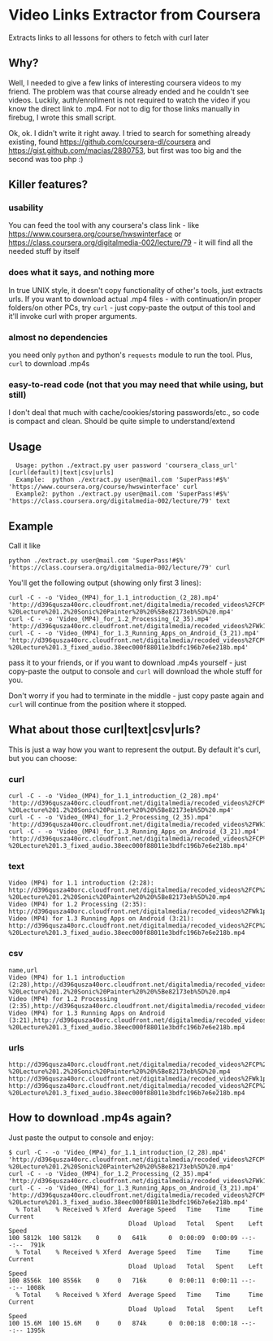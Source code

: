 Video Links Extractor from Coursera
==============================

Extracts links to all lessons for others to fetch with curl later

## Why?
Well, I needed to give a few links of interesting coursera videos to my friend. The problem was that course already ended and he couldn't see videos. Luckily, auth/enrollment is not required to watch the video if you know the direct link to .mp4. For not to dig for those links manually in firebug, I wrote this small script.

Ok, ok. I didn't write it right away. I tried to search for something already existing, found https://github.com/coursera-dl/coursera and https://gist.github.com/macias/2880753, but first was too big and the second was too php :)

## Killer features?
### usability 
You can feed the tool with any coursera's class link - like https://www.coursera.org/course/hwswinterface or https://class.coursera.org/digitalmedia-002/lecture/79 - it will find all the needed stuff by itself
### does what it says, and nothing more
In true UNIX style, it doesn't copy functionality of other's tools, just extracts urls. If you want to download actual .mp4 files - with continuation/in proper folders/on other PCs, try `curl` - just copy-paste the output of this tool and it'll invoke curl with proper arguments.
### almost no dependencies
you need only `python` and python's `requests` module to run the tool. Plus, `curl` to download .mp4s
### easy-to-read code (not that you may need that while using, but still)
I don't deal that much with cache/cookies/storing passwords/etc., so code is compact and clean. Should be quite simple to understand/extend

## Usage
```
  Usage: python ./extract.py user password 'coursera_class_url' [curl(default)|text|csv|urls]
  Example:  python ./extract.py user@mail.com 'SuperPass!#$%' 'https://www.coursera.org/course/hwswinterface' curl
  Example2: python ./extract.py user@mail.com 'SuperPass!#$%' 'https://class.coursera.org/digitalmedia-002/lecture/79' text
```

## Example
Call it like 

```
python ./extract.py user@mail.com 'SuperPass!#$%' 'https://class.coursera.org/digitalmedia-002/lecture/79' curl
```

You'll get the following output (showing only first 3 lines):

```
curl -C - -o 'Video_(MP4)_for_1.1_introduction_(2_28).mp4' 'http://d396qusza40orc.cloudfront.net/digitalmedia/recoded_videos%2FCP%20-%20Lecture%201.2%20Sonic%20Painter%20%20%5Be82173eb%5D%20.mp4'
curl -C - -o 'Video_(MP4)_for_1.2_Processing_(2_35).mp4' 'http://d396qusza40orc.cloudfront.net/digitalmedia/recoded_videos%2FWk1p3%20%281280%20x%20720%29%20%5B3a791a0f%5D%20.mp4'
curl -C - -o 'Video_(MP4)_for_1.3_Running_Apps_on_Android_(3_21).mp4' 'http://d396qusza40orc.cloudfront.net/digitalmedia/recoded_videos%2FCP%20-%20Lecture%201.3_fixed_audio.38eec000f88011e3bdfc196b7e6e218b.mp4'
```

pass it to your friends, or if you want to download .mp4s yourself - just copy-paste the output to console and `curl` will download the whole stuff for you. 

Don't worry if you had to terminate in the middle - just copy paste again and `curl` will continue from the position where it stopped.

## What about those curl|text|csv|urls?
This is just a way how you want to represent the output. By default it's curl, but you can choose:
### curl
```
curl -C - -o 'Video_(MP4)_for_1.1_introduction_(2_28).mp4' 'http://d396qusza40orc.cloudfront.net/digitalmedia/recoded_videos%2FCP%20-%20Lecture%201.2%20Sonic%20Painter%20%20%5Be82173eb%5D%20.mp4'
curl -C - -o 'Video_(MP4)_for_1.2_Processing_(2_35).mp4' 'http://d396qusza40orc.cloudfront.net/digitalmedia/recoded_videos%2FWk1p3%20%281280%20x%20720%29%20%5B3a791a0f%5D%20.mp4'
curl -C - -o 'Video_(MP4)_for_1.3_Running_Apps_on_Android_(3_21).mp4' 'http://d396qusza40orc.cloudfront.net/digitalmedia/recoded_videos%2FCP%20-%20Lecture%201.3_fixed_audio.38eec000f88011e3bdfc196b7e6e218b.mp4'
```
### text
```
Video (MP4) for 1.1 introduction (2:28): http://d396qusza40orc.cloudfront.net/digitalmedia/recoded_videos%2FCP%20-%20Lecture%201.2%20Sonic%20Painter%20%20%5Be82173eb%5D%20.mp4
Video (MP4) for 1.2 Processing (2:35): http://d396qusza40orc.cloudfront.net/digitalmedia/recoded_videos%2FWk1p3%20%281280%20x%20720%29%20%5B3a791a0f%5D%20.mp4
Video (MP4) for 1.3 Running Apps on Android (3:21): http://d396qusza40orc.cloudfront.net/digitalmedia/recoded_videos%2FCP%20-%20Lecture%201.3_fixed_audio.38eec000f88011e3bdfc196b7e6e218b.mp4
```
### csv
```
name,url
Video (MP4) for 1.1 introduction (2:28),http://d396qusza40orc.cloudfront.net/digitalmedia/recoded_videos%2FCP%20-%20Lecture%201.2%20Sonic%20Painter%20%20%5Be82173eb%5D%20.mp4
Video (MP4) for 1.2 Processing (2:35),http://d396qusza40orc.cloudfront.net/digitalmedia/recoded_videos%2FWk1p3%20%281280%20x%20720%29%20%5B3a791a0f%5D%20.mp4
Video (MP4) for 1.3 Running Apps on Android (3:21),http://d396qusza40orc.cloudfront.net/digitalmedia/recoded_videos%2FCP%20-%20Lecture%201.3_fixed_audio.38eec000f88011e3bdfc196b7e6e218b.mp4
```
### urls
```
http://d396qusza40orc.cloudfront.net/digitalmedia/recoded_videos%2FCP%20-%20Lecture%201.2%20Sonic%20Painter%20%20%5Be82173eb%5D%20.mp4
http://d396qusza40orc.cloudfront.net/digitalmedia/recoded_videos%2FWk1p3%20%281280%20x%20720%29%20%5B3a791a0f%5D%20.mp4
http://d396qusza40orc.cloudfront.net/digitalmedia/recoded_videos%2FCP%20-%20Lecture%201.3_fixed_audio.38eec000f88011e3bdfc196b7e6e218b.mp4
```

## How to download .mp4s again?
Just paste the output to console and enjoy:

```
$ curl -C - -o 'Video_(MP4)_for_1.1_introduction_(2_28).mp4' 'http://d396qusza40orc.cloudfront.net/digitalmedia/recoded_videos%2FCP%20-%20Lecture%201.2%20Sonic%20Painter%20%20%5Be82173eb%5D%20.mp4'
curl -C - -o 'Video_(MP4)_for_1.2_Processing_(2_35).mp4' 'http://d396qusza40orc.cloudfront.net/digitalmedia/recoded_videos%2FWk1p3%20%281280%20x%20720%29%20%5B3a791a0f%5D%20.mp4'
curl -C - -o 'Video_(MP4)_for_1.3_Running_Apps_on_Android_(3_21).mp4' 'http://d396qusza40orc.cloudfront.net/digitalmedia/recoded_videos%2FCP%20-%20Lecture%201.3_fixed_audio.38eec000f88011e3bdfc196b7e6e218b.mp4'
  % Total    % Received % Xferd  Average Speed   Time    Time     Time  Current
                                 Dload  Upload   Total   Spent    Left  Speed
100 5812k  100 5812k    0     0   641k      0  0:00:09  0:00:09 --:--:--  791k
  % Total    % Received % Xferd  Average Speed   Time    Time     Time  Current
                                 Dload  Upload   Total   Spent    Left  Speed
100 8556k  100 8556k    0     0   716k      0  0:00:11  0:00:11 --:--:-- 1008k
  % Total    % Received % Xferd  Average Speed   Time    Time     Time  Current
                                 Dload  Upload   Total   Spent    Left  Speed
100 15.6M  100 15.6M    0     0   874k      0  0:00:18  0:00:18 --:--:-- 1395k
```

